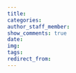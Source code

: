 ```yaml
---
title:
categories:
author_staff_member:
show_comments: true
date:
img:
tags:
redirect_from:
---
```

